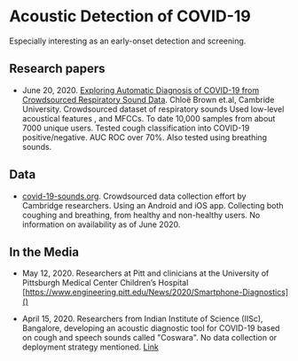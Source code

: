 
# Acoustic Detection of COVID-19

Especially interesting as an early-onset detection and screening. 

## Research papers

- June 20, 2020. [Exploring Automatic Diagnosis of COVID-19 from Crowdsourced Respiratory Sound Data](https://arxiv.org/abs/2006.05919v1). Chloë Brown et.al, Cambride University.
Crowdsourced dataset of respiratory sounds
Used low-level acoustical features , and MFCCs.
To date 10,000 samples from about 7000 unique users.
Tested cough classification into COVID-19 positive/negative. AUC ROC over 70%.
Also tested using breathing sounds.


## Data

* [covid-19-sounds.org](https://covid-19-sounds.org).
Crowdsourced data collection effort by Cambridge researchers.
Using an Android and iOS app.
Collecting both coughing and breathing, from healthy and non-healthy users.
No information on availability as of June 2020.

## In the Media


- May 12, 2020. Researchers at Pitt and clinicians at the University of Pittsburgh Medical Center Children’s Hospital
[https://www.engineering.pitt.edu/News/2020/Smartphone-Diagnostics]()

- April 15, 2020. Researchers from Indian Institute of Science (IISc), Bangalore,
developing an acoustic diagnostic tool for COVID-19 based on cough and speech sounds called "Coswara".
No data collection or deployment strategy mentioned. 
[Link](https://economictimes.indiatimes.com/news/science/iisc-researchers-working-on-tool-for-covid-19-diagnosis-based-on-cough-speech-sounds/articleshow/75155090.cms?from=mdr)



